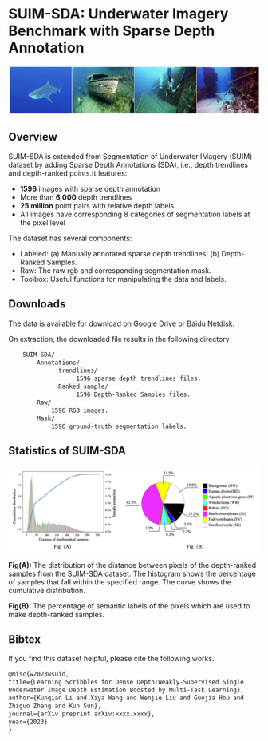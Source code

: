 # SUIM-SDA: Underwater Imagery Benchmark with Sparse Depth Annotation
    
 <img src="./images/sample.png" width="1000" alt="">

## Overview
  SUIM-SDA is extended from Segmentation of Underwater IMagery (SUIM) dataset by adding Sparse Depth Annotations (SDA), i.e., 
  depth trendlines and depth-ranked points.It features:
 
- **1596** images with sparse depth annotation 
- More than **6,000** depth trendlines
- **25 million** point pairs with relative depth labels
- All images have corresponding 8 categories of segmentation labels at the pixel level

The dataset has several components:

- Labeled: (a) Manually annotated sparse depth trendlines;  (b) Depth-Ranked Samples.
- Raw: The raw rgb and corresponding segmentation mask.
- Toolbox: Useful functions for manipulating the data and labels.

## Downloads
The data is available for download on [Google Drive](https://drive.google.com/file/d/19HGObIYPAZzNVR0OA3phzCUfag8WEk84/view?usp=sharing) or [Baidu Netdisk](https://pan.baidu.com/s/1piaYyjz9P2wzUw9nNGlciQ?pwd=81sw). 

On extraction, the downloaded file results in the following directory

        SUIM-SDA/
            Annotations/
                  trendlines/
                       1596 sparse depth trendlines files.
                  Ranked_sample/
                       1596 Depth-Ranked Samples files.
            Raw/
                1596 RGB images.
            Mask/
                1596 ground-truth segmentation labels.

## Statistics of SUIM-SDA
 <img src="./images/Statistic.png" width="1000" alt="">
 
 **Fig(A):** The distribution of the distance between pixels of the depth-ranked samples from the SUIM-SDA dataset. The histogram shows the percentage of samples that fall within the specified range. The curve shows the cumulative distribution.
 
 **Fig(B):** The percentage of semantic labels of the pixels which are used to make depth-ranked samples.
 
## Bibtex
If you find this dataset helpful, please cite the following works.

    @misc{w2023wsuid,
    title={Learning Scribbles for Dense Depth:Weakly-Supervised Single Underwater Image Depth Estimation Boosted by Multi-Task Learning},
    author={Kunqian Li and Xiya Wang and Wenjie Liu and Guojia Hou and Zhiguo Zhang and Kun Sun},
    journal={arXiv preprint arXiv:xxxx.xxxx},
    year={2023}
    }
